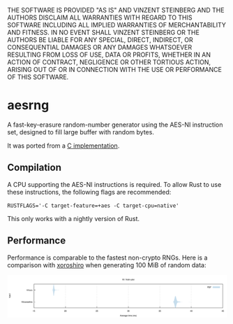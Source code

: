 THE SOFTWARE IS PROVIDED "AS IS" AND VINZENT STEINBERG AND THE AUTHORS DISCLAIM
ALL WARRANTIES WITH REGARD TO THIS SOFTWARE INCLUDING ALL IMPLIED WARRANTIES OF
MERCHANTABILITY AND FITNESS. IN NO EVENT SHALL VINZENT STEINBERG OR THE AUTHORS
BE LIABLE FOR ANY SPECIAL, DIRECT, INDIRECT, OR CONSEQUENTIAL DAMAGES OR ANY
DAMAGES WHATSOEVER RESULTING FROM LOSS OF USE, DATA OR PROFITS, WHETHER IN AN
ACTION OF CONTRACT, NEGLIGENCE OR OTHER TORTIOUS ACTION, ARISING OUT OF OR IN
CONNECTION WITH THE USE OR PERFORMANCE OF THIS SOFTWARE.


# aesrng

A fast-key-erasure random-number generator using the AES-NI instruction set,
designed to fill large buffer with random bytes.

It was ported from a [C implementation](https://github.com/jedisct1/aes-stream).


## Compilation

A CPU supporting the AES-NI instructions is required. To allow Rust to use these
instructions, the following flags are recommended:

```
RUSTFLAGS='-C target-feature=+aes -C target-cpu=native'
```

This only works with a nightly version of Rust.


## Performance

Performance is comparable to the fastest non-crypto RNGs. Here is a comparison
with [xoroshiro](https://github.com/vks/xoroshiro) when generating 100 MiB of
random data:

![](violin.svg)
